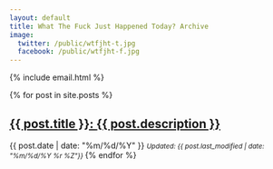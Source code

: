 ```yaml
---
layout: default
title: What The Fuck Just Happened Today? Archive
image:
  twitter: /public/wtfjht-t.jpg
  facebook: /public/wtfjht-f.jpg
---
```


<!-- MailChimp -->
{% include email.html %}

<div class="posts">
  <article class="post">
  {% for post in site.posts %}
    <h2 class="post-title">
      <a href="{{ site.baseurl }}{{ post.url }}">
        {{ post.title }}:
      <span class="post-small">{{ post.description }}</span></a>
    </h2>
    <time datetime="{{ post.last_modified | date_to_xmlschema }}" class="post-date">
       {{ post.date | date: "%m/%d/%Y" }}
    <small><em>Updated: {{ post.last_modified | date: "%m/%d/%Y %r %Z"}} 
    </em></small>
  </time>
  {% endfor %} 
  </article>
</div> 